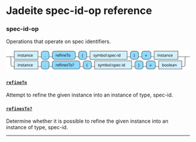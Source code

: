 <!---
  This markdown file was generated. Do not edit.
  -->

# Jadeite spec-id-op reference

### <a name="spec-id-op"></a>spec-id-op

Operations that operate on spec identifiers.

!["spec-id-op"](./halite-bnf-diagrams/spec-id-op-j.svg)

#### [`refineTo`](jadeite-full-reference.md#refineTo)

Attempt to refine the given instance into an instance of type, spec-id.

#### [`refinesTo?`](jadeite-full-reference.md#refinesTo_Q)

Determine whether it is possible to refine the given instance into an instance of type, spec-id.

---
